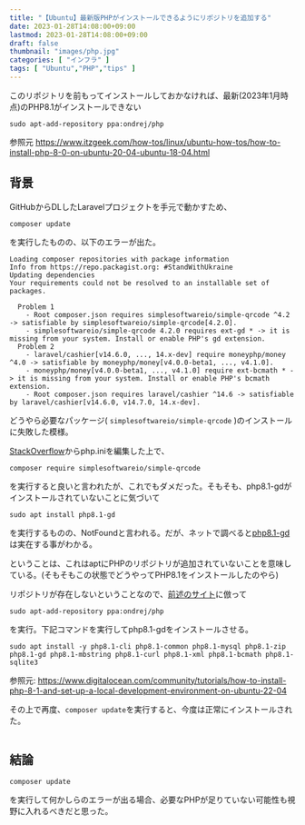 ```yaml
---
title: "【Ubuntu】最新版PHPがインストールできるようにリポジトリを追加する"
date: 2023-01-28T14:08:00+09:00
lastmod: 2023-01-28T14:08:00+09:00
draft: false
thumbnail: "images/php.jpg"
categories: [ "インフラ" ]
tags: [ "Ubuntu","PHP","tips" ]
---
```



このリポジトリを前もってインストールしておかなければ、最新(2023年1月時点)のPHP8.1がインストールできない

```
sudo apt-add-repository ppa:ondrej/php
```


参照元 https://www.itzgeek.com/how-tos/linux/ubuntu-how-tos/how-to-install-php-8-0-on-ubuntu-20-04-ubuntu-18-04.html


## 背景

GitHubからDLしたLaravelプロジェクトを手元で動かすため、


```
composer update
```

を実行したものの、以下のエラーが出た。


```
Loading composer repositories with package information
Info from https://repo.packagist.org: #StandWithUkraine
Updating dependencies
Your requirements could not be resolved to an installable set of packages.

  Problem 1
    - Root composer.json requires simplesoftwareio/simple-qrcode ^4.2 -> satisfiable by simplesoftwareio/simple-qrcode[4.2.0].
    - simplesoftwareio/simple-qrcode 4.2.0 requires ext-gd * -> it is missing from your system. Install or enable PHP's gd extension.
  Problem 2
    - laravel/cashier[v14.6.0, ..., 14.x-dev] require moneyphp/money ^4.0 -> satisfiable by moneyphp/money[v4.0.0-beta1, ..., v4.1.0].
    - moneyphp/money[v4.0.0-beta1, ..., v4.1.0] require ext-bcmath * -> it is missing from your system. Install or enable PHP's bcmath extension.
    - Root composer.json requires laravel/cashier ^14.6 -> satisfiable by laravel/cashier[v14.6.0, v14.7.0, 14.x-dev].

```

どうやら必要なパッケージ( `simplesoftwareio/simple-qrcode` )のインストールに失敗した模様。

[StackOverflow](https://stackoverflow.com/questions/69442658/laravel-error-when-installing-simple-qrcode-library)からphp.iniを編集した上で、

```
composer require simplesoftwareio/simple-qrcode
```

を実行すると良いと言われたが、これでもダメだった。そもそも、php8.1-gdがインストールされていないことに気づいて


```
sudo apt install php8.1-gd
```

を実行するものの、NotFoundと言われる。だが、ネットで調べると[php8.1-gd](https://packages.ubuntu.com/eo/jammy/ppc64el/php8.1-gd)は実在する事がわかる。

ということは、これはaptにPHPのリポジトリが追加されていないことを意味している。(そもそもこの状態でどうやってPHP8.1をインストールしたのやら)

リポジトリが存在しないということなので、[前述のサイト](https://www.itzgeek.com/how-tos/linux/ubuntu-how-tos/how-to-install-php-8-0-on-ubuntu-20-04-ubuntu-18-04.html)に倣って

```
sudo apt-add-repository ppa:ondrej/php
```

を実行。下記コマンドを実行してphp8.1-gdをインストールさせる。

```
sudo apt install -y php8.1-cli php8.1-common php8.1-mysql php8.1-zip php8.1-gd php8.1-mbstring php8.1-curl php8.1-xml php8.1-bcmath php8.1-sqlite3
```

参照元: https://www.digitalocean.com/community/tutorials/how-to-install-php-8-1-and-set-up-a-local-development-environment-on-ubuntu-22-04

その上で再度、`composer update`を実行すると、今度は正常にインストールされた。

<div class="img-center"><img src="/images/Screenshot from 2023-01-28 14-18-27.png" alt=""></div>



## 結論

```
composer update 
```

を実行して何かしらのエラーが出る場合、必要なPHPが足りていない可能性も視野に入れるべきだと思った。




